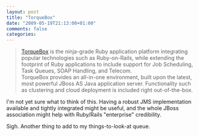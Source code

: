 ```yaml
---
layout: post
title: "TorqueBox"
date: "2009-05-19T21:13:00+01:00"
comments: false
categories: 
---
```


<blockquote>
<p><a href="http://torquebox.org/">TorqueBox</a> is the ninja-grade Ruby application platform integrating popular technologies such as Ruby-on-Rails, while extending the footprint of Ruby applications to include support for Job Scheduling, Task Queues, SOAP Handling, and Telecom.<br />TorqueBox provides an all-in-one environment, built upon the latest, most powerful JBoss AS Java application server. Functionality such as clustering and cloud deployment is included right out-of-the-box.</p>
</blockquote>

<p>I'm not yet sure what to think of this. Having a robust JMS implementation available and tightly integrated might be useful, and the whole JBoss association might help with Ruby/Rails "enterprise" credibility. </p>

<p>Sigh. Another thing to add to my things-to-look-at queue.</p>


